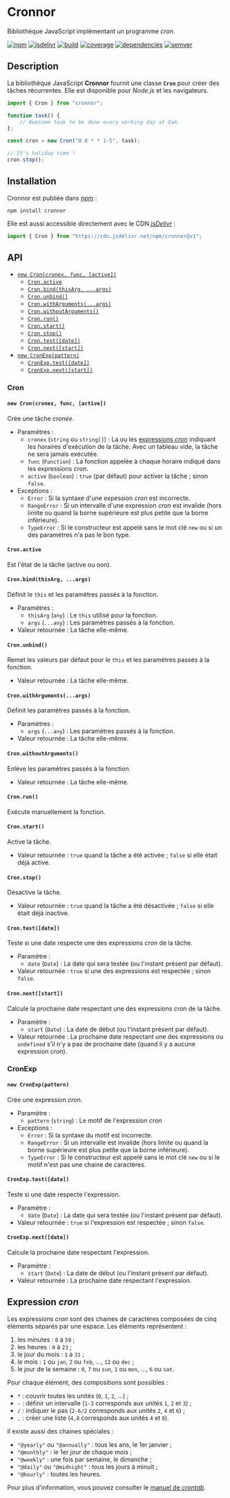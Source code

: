 # Cronnor

Bibliothèque JavaScript implémentant un programme _cron_.

[![npm][img-npm]][link-npm]
[![jsdelivr][img-jsdelivr]][link-jsdelivr]
[![build][img-build]][link-build]
[![coverage][img-coverage]][link-coverage]
[![dependencies][img-dependencies]][link-dependencies]
[![semver][img-semver]][link-semver]

## Description

La bibliothèque JavaScript **Cronnor** fournit une classe **`Cron`** pour créer
des tâches récurrentes. Elle est disponible pour _Node.js_ et les navigateurs.

```JavaScript
import { Cron } from "cronnor";

function task() {
    // Awesome task to be done every working day at 8am.
};

const cron = new Cron("0 8 * * 1-5", task);

// It's holiday time !
cron.stop();
```

## Installation

Cronnor est publiée dans [_npm_](https://www.npmjs.com/package/cronnor) :

```shell
npm install cronnor
```

Elle est aussi accessible directement avec le CDN
[_jsDelivr_](https://www.jsdelivr.com/package/npm/cronnor) :

```JavaScript
import { Cron } from "https://cdn.jsdelivr.net/npm/cronnor@v1";
```

## API

- [`new Cron(cronex, func, [active])`](#new-croncronex-func-active)
  - [`Cron.active`](#cronactive)
  - [`Cron.bind(thisArg, ...args)`](#cronbindthisarg-args)
  - [`Cron.unbind()`](#cronunbind)
  - [`Cron.withArguments(...args)`](#cronwithargumentsargs)
  - [`Cron.withoutArguments()`](#cronwitoutharguments)
  - [`Cron.run()`](#cronrun)
  - [`Cron.start()`](#cronstart)
  - [`Cron.stop()`](#cronstop)
  - [`Cron.test([date])`](#crontestdate)
  - [`Cron.next([start])`](#cronnextstart)
- [`new CronExp(pattern)`](#new-cronexppattern)
  - [`CronExp.test([date])`](#cronexptestdate)
  - [`CronExp.next([start])`](#cronexpnextstart)

### Cron

#### `new Cron(cronex, func, [active])`

Crée une tâche _cronée_.

- Paramètres :
  - `cronex` (`string` ou `string[]`) : La ou les [expressions
    _cron_](#expression-cron) indiquant les horaires d'exécution de la tâche.
    Avec un tableau vide, la tâche ne sera jamais exécutée.
  - `func` (`Function`) : La fonction appelée à chaque horaire indiqué dans les
    expressions _cron_.
  - `active` (`boolean`) : `true` (par défaut) pour activer la tâche ; sinon
    `false`.
- Exceptions :
  - `Error` : Si la syntaxe d'une expession _cron_ est incorrecte.
  - `RangeError` : Si un intervalle d'une expression _cron_ est invalide (hors
    limite ou quand la borne supérieure est plus petite que la borne
    inférieure).
  - `TypeError` : Si le constructeur est appelé sans le mot clé `new` ou si un
    des paramètres n'a pas le bon type.

#### `Cron.active`

Est l'état de la tâche (active ou non).

#### `Cron.bind(thisArg, ...args)`

Définit le `this` et les paramètres passés à la fonction.

- Paramètres :
  - `thisArg` (`any`) : Le `this` utilisé pour la fonction.
  - `args` (`...any`) : Les paramètres passés à la fonction.
- Valeur retournée : La tâche elle-même.

#### `Cron.unbind()`

Remet les valeurs par défaut pour le `this` et les paramètres passés à la
fonction.

- Valeur retournée : La tâche elle-même.

#### `Cron.withArguments(...args)`

Définit les paramètres passés à la fonction.

- Paramètres :
  - `args` (`...any`) : Les paramètres passés à la fonction.
- Valeur retournée : La tâche elle-même.

#### `Cron.withoutArguments()`

Enlève les paramètres passés à la fonction.

- Valeur retournée : La tâche elle-même.

#### `Cron.run()`

Exécute manuellement la fonction.

#### `Cron.start()`

Active la tâche.

- Valeur retournée : `true` quand la tâche a été activée ; `false` si elle était
  déjà active.

#### `Cron.stop()`

Désactive la tâche.

- Valeur retournée : `true` quand la tâche a été désactivée ; `false` si elle
  était déjà inactive.

#### `Cron.test([date])`

Teste si une date respecte une des expressions _cron_ de la tâche.

- Paramètre :
  - `date` (`Date`) : La date qui sera testée (ou l'instant présent par défaut).
- Valeur retournée : `true` si une des expressions est respectée ; sinon
  `false`.

#### `Cron.next([start])`

Calcule la prochaine date respectant une des expressions _cron_ de la tâche.

- Paramètre :
  - `start` (`Date`) : La date de début (ou l'instant présent par défaut).
- Valeur retournée : La prochaine date respectant une des expressions ou
  `undefined` s'il n'y a pas de prochaine date (quand il y a aucune expression
  _cron_).

### CronExp

#### `new CronExp(pattern)`

Crée une expression _cron_.

- Paramètre :
  - `pattern` (`string`) : Le motif de l'expression _cron_
- Exceptions :
  - `Error` : Si la syntaxe du motif est incorrecte.
  - `RangeError` : Si un intervalle est invalide (hors limite ou quand la borne
    supérieure est plus petite que la borne inférieure).
  - `TypeError` : Si le constructeur est appelé sans le mot clé `new` ou si le
    motif n'est pas une chaine de caractères.

#### `CronExp.test([date])`

Teste si une date respecte l'expression.

- Paramètre :
  - `date` (`Date`) : La date qui sera testée (ou l'instant présent par défaut).
- Valeur retournée : `true` si l'expression est respectée ; sinon `false`.

#### `CronExp.next([date])`

Calcule la prochaine date respectant l'expression.

- Paramètre :
  - `start` (`Date`) : La date de début (ou l'instant présent par défaut).
- Valeur retournée : La prochaine date respectant l'expression.

## Expression _cron_

Les expressions _cron_ sont des chaines de caractères composées de cinq éléments
séparés par une espace. Les éléments représentent :

1. les minutes : `0` à `59` ;
2. les heures : `0` à `23` ;
3. le jour du mois : `1` à `31` ;
4. le mois : `1` ou `jan`, `2` ou `feb`, ..., `12` ou `dec` ;
5. le jour de la semaine : `0`, `7` ou `sun`, `1` ou `mon`, ..., `6` ou `sat`.

Pour chaque élément, des compositions sont possibles :

- `*` : couvrir toutes les unités (`0`, `1`, `2`, ...) ;
- `-` : définir un intervalle (`1-3` corresponds aux unités `1`, `2` et `3`) ;
- `/` : indiquer le pas (`2-6/2` corresponds aux unités `2`, `4` et `6`) ;
- `,` : créer une liste (`4,8` corresponds aux unités `4` et `8`).

Il existe aussi des chaines spéciales :

- `"@yearly"` ou `"@annually"` : tous les ans, le 1er janvier ;
- `"@monthly"` : le 1er jour de chaque mois ;
- `"@weekly"` : une fois par semaine, le dimanche ;
- `"@daily"` ou `"@midnight"` : tous les jours à minuit ;
- `"@hourly"` : toutes les heures.

Pour plus d'information, vous pouvez consulter le [manuel de
_crontab_](https://pubs.opengroup.org/onlinepubs/9699919799/utilities/crontab.html).

[img-npm]:https://img.shields.io/npm/dm/cronnor?label=npm
[img-jsdelivr]:https://img.shields.io/jsdelivr/npm/hm/cronnor
[img-build]:https://img.shields.io/github/workflow/status/regseb/cronnor/CI
[img-coverage]:https://img.shields.io/endpoint?label=coverage&url=https%3A%2F%2Fbadge-api.stryker-mutator.io%2Fgithub.com%2Fregseb%2Fcronnor%2Fmaster
[img-dependencies]:https://img.shields.io/david/regseb/cronnor
[img-semver]:https://img.shields.io/badge/semver-2.0.0-blue

[link-npm]:https://www.npmjs.com/package/cronnor
[link-jsdelivr]:https://www.jsdelivr.com/package/npm/cronnor
[link-build]:https://github.com/regseb/castkodi/actions/workflows/ci.yml?query=branch%3Amaster
[link-coverage]:https://dashboard.stryker-mutator.io/reports/github.com/regseb/cronnor/master
[link-dependencies]:https://david-dm.org/regseb/cronnor
[link-semver]:https://semver.org/spec/v2.0.0.html "Semantic Versioning 2.0.0"
